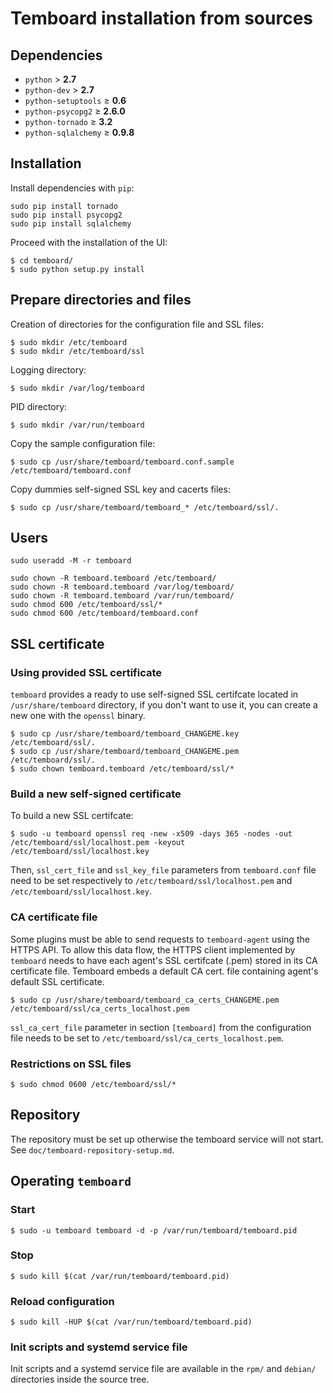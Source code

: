 # Temboard installation from sources

## Dependencies

  - `python` &gt; **2.7**
  - `python-dev` &gt; **2.7**
  - `python-setuptools` &ge; **0.6**
  - `python-psycopg2` &ge; **2.6.0**
  - `python-tornado` &ge; **3.2**
  - `python-sqlalchemy` &ge; **0.9.8**

## Installation

Install dependencies with `pip`:
```
sudo pip install tornado
sudo pip install psycopg2
sudo pip install sqlalchemy
```

Proceed with the installation of the UI:

```
$ cd temboard/
$ sudo python setup.py install
```

## Prepare directories and files

Creation of directories for the configuration file and SSL files:
```
$ sudo mkdir /etc/temboard
$ sudo mkdir /etc/temboard/ssl
```

Logging directory:
```
$ sudo mkdir /var/log/temboard
```

PID directory:
```
$ sudo mkdir /var/run/temboard
```

Copy the sample configuration file:
```
$ sudo cp /usr/share/temboard/temboard.conf.sample /etc/temboard/temboard.conf
```

Copy dummies self-signed SSL key and cacerts files:
```
$ sudo cp /usr/share/temboard/temboard_* /etc/temboard/ssl/.
```

## Users

```
sudo useradd -M -r temboard
```

```
sudo chown -R temboard.temboard /etc/temboard/
sudo chown -R temboard.temboard /var/log/temboard/
sudo chown -R temboard.temboard /var/run/temboard/
sudo chmod 600 /etc/temboard/ssl/*
sudo chmod 600 /etc/temboard/temboard.conf
```

## SSL certificate

### Using provided SSL certificate
`temboard` provides a ready to use self-signed SSL certifcate located in `/usr/share/temboard` directory, if you don't want to use it, you can create a new one with the `openssl` binary.
```
$ sudo cp /usr/share/temboard/temboard_CHANGEME.key /etc/temboard/ssl/.
$ sudo cp /usr/share/temboard/temboard_CHANGEME.pem /etc/temboard/ssl/.
$ sudo chown temboard.temboard /etc/temboard/ssl/*
```

### Build a new self-signed certificate

To build a new SSL certifcate:
```
$ sudo -u temboard openssl req -new -x509 -days 365 -nodes -out /etc/temboard/ssl/localhost.pem -keyout /etc/temboard/ssl/localhost.key
```

Then, `ssl_cert_file` and `ssl_key_file` parameters from `temboard.conf` file need to be set respectively to `/etc/temboard/ssl/localhost.pem` and `/etc/temboard/ssl/localhost.key`.

### CA certificate file

Some plugins must be able to send requests to `temboard-agent` using the HTTPS API. To allow this data flow, the HTTPS client implemented by `temboard` needs to have each agent's SSL certifcate (.pem) stored in its CA certificate file. Temboard embeds a default CA cert. file containing agent's default SSL certificate.

```
$ sudo cp /usr/share/temboard/temboard_ca_certs_CHANGEME.pem /etc/temboard/ssl/ca_certs_localhost.pem
```

`ssl_ca_cert_file` parameter in section `[temboard]` from the configuration file needs to be set to `/etc/temboard/ssl/ca_certs_localhost.pem`.

### Restrictions on SSL files
```
$ sudo chmod 0600 /etc/temboard/ssl/*
```

## Repository

The repository must be set up otherwise the temboard service will not start. See `doc/temboard-repository-setup.md`.

## Operating `temboard`

### Start
```
$ sudo -u temboard temboard -d -p /var/run/temboard/temboard.pid
```

### Stop
```
$ sudo kill $(cat /var/run/temboard/temboard.pid)
```

### Reload configuration
```
$ sudo kill -HUP $(cat /var/run/temboard/temboard.pid)
```

### Init scripts and systemd service file

Init scripts and a systemd service file are available in the `rpm/` and `debian/` directories inside the source tree.

